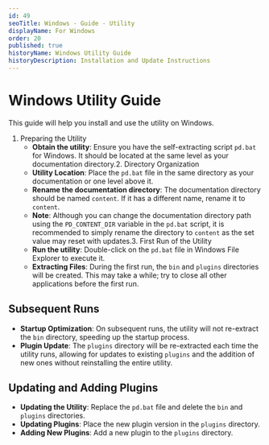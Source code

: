 ```yaml
---
id: 49
seoTitle: Windows - Guide - Utility
displayName: For Windows
order: 20
published: true
historyName: Windows Utility Guide
historyDescription: Installation and Update Instructions
---
```


# Windows Utility Guide

This guide will help you install and use the utility on Windows.

1. Preparing the Utility
   - **Obtain the utility**: Ensure you have the self-extracting script `pd.bat` for Windows. It should be located
   at the same level as your documentation directory.2. Directory Organization
   - **Utility Location**: Place the `pd.bat` file in the same directory as your documentation or one level above it.
   - **Rename the documentation directory**: The documentation directory should be named `content`. If it has
   a different name, rename it to `content`.
   - **Note**: Although you can change the documentation directory path using the `PD_CONTENT_DIR` variable
   in the `pd.bat` script, it is recommended to simply rename the directory to `content` as the set value may reset
   with updates.3. First Run of the Utility
   - **Run the utility**: Double-click on the `pd.bat` file in Windows File Explorer to execute it.
   - **Extracting Files**: During the first run, the `bin` and `plugins` directories will be created. This may take
   a while; try to close all other applications before the first run.



## Subsequent Runs

- **Startup Optimization**: On subsequent runs, the utility will not re-extract the `bin` directory,
speeding up the startup process.
- **Plugin Update**: The `plugins` directory will be re-extracted each time the utility runs, allowing for updates
to existing `plugins` and the addition of new ones without reinstalling the entire utility.

## Updating and Adding Plugins

- **Updating the Utility**: Replace the `pd.bat` file and delete the `bin` and `plugins` directories.
- **Updating Plugins**: Place the new plugin version in the `plugins` directory.
- **Adding New Plugins**: Add a new plugin to the `plugins` directory.
